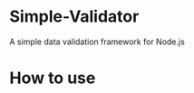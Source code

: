 Simple-Validator
================

A simple data validation framework for Node.js

How to use
==========

